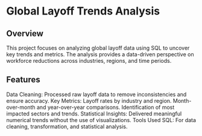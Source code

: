 # Global Layoff Trends Analysis
## Overview
This project focuses on analyzing global layoff data using SQL to uncover key trends and metrics. The analysis provides a data-driven perspective on workforce reductions across industries, regions, and time periods.

## Features
Data Cleaning: Processed raw layoff data to remove inconsistencies and ensure accuracy.
Key Metrics:
Layoff rates by industry and region.
Month-over-month and year-over-year comparisons.
Identification of most impacted sectors and trends.
Statistical Insights: Delivered meaningful numerical trends without the use of visualizations.
Tools Used
SQL: For data cleaning, transformation, and statistical analysis.
